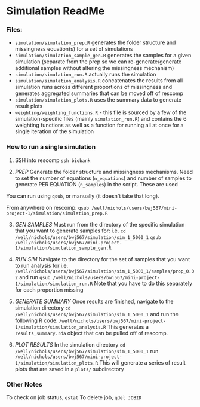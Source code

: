 # Simulation ReadMe

### Files:

- `simulation/simulation_prep.R` generates the folder structure and missingness equation(s) for a set of simulations
- `simulation/simulation_sample_gen.R` generates the samples for a given simulation (separate from the prep so we can re-generate/generate additional samples without altering the missingness mechanism)
- `simulation/simulation_run.R` actually runs the simulation
- `simulation/simulation_analysis.R` concatenates the results from all simulation runs across different proportions of missingness and generates aggregated summaries that can be moved off of rescomp
- `simulation/simulation_plots.R` uses the summary data to generate result plots
- `weighting/weighting_functions.R` - this file is sourced by a few of the simulation-specific files (mainly `simulation_run.R`) and contains the 6 weighting functions as well as a function for running all at once for a single iteration of the simulation


### How to run a single simulation

1. SSH into rescomp
`ssh biobank`

2. *PREP* Generate the folder structure and missingness mechanisms. Need to set the number of equations (`n_equations`) and number of samples to generate PER EQUATION (`n_samples`) in the script.  These are used

 You can run using `qsub`, or manually (it doesn't take that long).

From anywhere on rescomp:
```qsub /well/nichols/users/bwj567/mini-project-1/simulation/simulation_prep.R```

3. *GEN SAMPLES* Must run from the directory of the specific simulation that you want to generate samples for:
i.e. 
```cd /well/nichols/users/bwj567/simulation/sim_1_5000_1```
```qsub /well/nichols/users/bwj567/mini-project-1/simulation/simulation_sample_gen.R```


4. *RUN SIM* Navigate to the directory for the set of samples that you want to run analysis for
i.e. `/well/nichols/users/bwj567/simulation/sim_1_5000_1/samples/prop_0.02`
and run
```qsub /well/nichols/users/bwj567/mini-project-1/simulation/simulation_run.R```
Note that you have to do this separately for each proportion missing

5. *GENERATE SUMMARY* Once results are finished, navigate to the simulation directory
```cd /well/nichols/users/bwj567/simulation/sim_1_5000_1```
and run the following R code:
```/well/nichols/users/bwj567/mini-project-1/simulation/simulation_analysis.R```
This generates a `results_summary.rda` object that can be pulled off of rescomp. 


6. *PLOT RESULTS* In the simulation directory 
```cd /well/nichols/users/bwj567/simulation/sim_1_5000_1```
run 
```/well/nichols/users/bwj567/mini-project-1/simulation/simulation_plots.R```
This will generate a series of result plots that are saved in a `plots/` subdirectory



### Other Notes

To check on job status, `qstat`
To delete job, `qdel JOBID`
